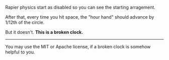 Rapier physics start as disabled so you can see the starting arragement.

After that, every time you hit space, the "hour hand" should advance by 1/12th of the circle.

But it doesn't. **This is a broken clock.**


---

You may use the MIT or Apache license, if a broken clock is somehow helpful to you.

